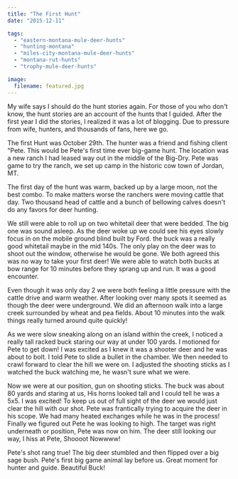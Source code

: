 ```yaml
---
title: "The First Hunt"
date: "2015-12-11"

tags:
  - "eastern-montana-mule-deer-hunts"
  - "hunting-montana"
  - "miles-city-montana-mule-deer-hunts"
  - "montana-rut-hunts"
  - "trophy-mule-deer-hunts"

image:
  filename: featured.jpg
---
```


My wife says I should do the hunt stories again. For those of you who don't know, the hunt stories are an account of the hunts that I guided. After the first year I did the stories, I realized it was a lot of blogging. Due to pressure from wife, hunters, and thousands of fans, here we go.

The first Hunt was October 29th. The hunter was a friend and fishing client "Pete. This would be Pete's first time ever big-game hunt. The location was a new ranch I had leased way out in the middle of the Big-Dry. Pete was game to try the ranch, we set up camp in the historic cow town of Jordan, MT.

The first day of the hunt was warm, backed up by a large moon, not the best combo. To make matters worse the ranchers were moving cattle that day. Two thousand head of cattle and a bunch of bellowing calves doesn't do any favors for deer hunting.

We still were able to roll up on two whitetail deer that were bedded. The big one was sound asleep. As the deer woke up we could see his eyes slowly focus in on the mobile ground blind built by Ford. the buck was a really good whitetail maybe in the mid 140s. The only play on the deer was to shoot out the window, otherwise he would be gone. We both agreed this was no way to take your first deer! We were able to watch both bucks at bow range for 10 minutes before they sprang up and run. It was a good encounter.

Even though it was only day 2 we were both feeling a little pressure with the cattle drive and warm weather. After looking over many spots it seemed as though the deer were underground. We did an afternoon walk into a large creek surrounded by wheat and pea fields. About 10 minutes into the walk things really turned around quite quickly!

As we were slow sneaking along on an island within the creek, I noticed a really tall racked buck staring our way at under 100 yards. I motioned for Pete to get down! I was excited as I knew it was a shooter deer and he was about to bolt. I told Pete to slide a bullet in the chamber. We then needed to crawl forward to clear the hill we were on. I adjusted the shooting sticks as I watched the buck watching me, he wasn't sure what we were.

Now we were at our position, gun on shooting sticks. The buck was about 80 yards and staring at us, His horns looked tall and I could tell he was a 5x5. I was excited! To keep us out of full sight of the deer we would just clear the hill with our shot. Pete was frantically trying to acquire the deer in his scope. We had many heated exchanges while he was in the process! Finally we figured out Pete he was looking to high. The target was right underneath or position, Pete was now on him. The deer still looking our way, I hiss at Pete, Shoooot Nowwww!

Pete's shot rang true! The big deer stumbled and then flipped over a big sage bush. Pete's first big game animal lay before us. Great moment for hunter and guide. Beautiful Buck!
